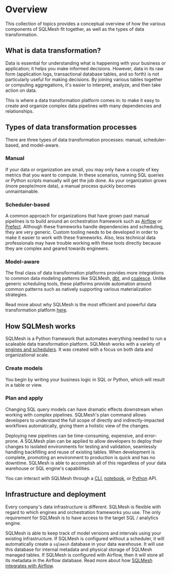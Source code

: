 # Overview

This collection of topics provides a conceptual overview of how the various components of SQLMesh fit together, as well as the types of data transformation.

## What is data transformation?
Data is essential for understanding what is happening with your business or application; it helps you make informed decisions. However, data in its raw form (application logs, transactional database tables, and so forth) is not particularly useful for making decisions. By joining various tables together or computing aggregations, it's easier to interpret, analyze, and then take action on data.

This is where a data transformation platform comes in: to make it easy to create and organize complex data pipelines with many dependencies and relationships.

## Types of data transformation processes

There are three types of data transformation processes: manual, scheduler-based, and model-aware.

### Manual
If your data or organization are small, you may only have a couple of key metrics that you want to compute. In these scenarios, running SQL queries or Python scripts manually will get the job done. As your organization grows (more people/more data), a manual process quickly becomes unmaintainable.

### Scheduler-based
A common approach for organizations that have grown past manual pipelines is to build around an orchestration framework such as [Airflow](https://airflow.apache.org/) or [Prefect](https://www.prefect.io/). Although these frameworks handle dependencies and scheduling, they are very generic. Custom tooling needs to be developed in order to make it easier to work with these frameworks. Also, less technical data professionals may have trouble working with these tools directly because they are complex and geared towards engineers.

### Model-aware
The final class of data transformation platforms provides more integrations to common data modeling patterns like SQLMesh, [dbt](https://www.getdbt.com/), and [coalesce](https://coalesce.io/). Unlike generic scheduling tools, these platforms provide automation around common patterns such as  natively supporting various materialization strategies.

Read more about why SQLMesh is the most efficient and powerful data transformation platform [here](../index.md).

## How SQLMesh works
SQLMesh is a Python framework that automates everything needed to run a scaleable data transformation platform. SQLMesh works with a variety of [engines and schedulers](../integrations/overview.md). It was created with a focus on both data and organizational scale.

### Create models
You begin by writing your business logic in SQL or Python, which will result in a table or view.

### Plan and apply
Changing SQL query models can have dramatic effects downstream when working with complex pipelines. SQLMesh's plan command allows developers to understand the full scope of directly and indirectly-impacted workflows automatically, giving them a holistic view of the changes.

Deploying new pipelines can be time-consuming, expensive, and error-prone. A SQLMesh plan can be applied to allow developers to deploy their changes to isolated environments for testing and validation, seamlessly handling backfilling and reuse of existing tables. When development is complete, promoting an environment to production is quick and has no downtime. SQLMesh is able to accomplish all of this regardless of your data warehouse or SQL engine's capabilities.

You can interact with SQLMesh through a [CLI](../reference/cli.md), [notebook](../reference/notebook.md), or [Python](../reference/python.md) API.

## Infrastructure and deployment
Every company's data infrastructure is different. SQLMesh is flexible with regard to which engines and orchestration frameworks you use. The only requirement for SQLMesh is to have access to the target SQL / analytics engine.

SQLMesh is able to keep track of model versions and intervals using your existing infrastructure. If SQLMesh is configured without a scheduler, it will automatically create a `sqlmesh` database in your data warehouse. It will use this database for internal metadata and physical storage of SQLMesh managed tables. If SQLMesh is configured with Airflow, then it will store all its metadata in the Airflow database. Read more about how [SQLMesh integrates with Airflow](../integrations/airflow.md).
